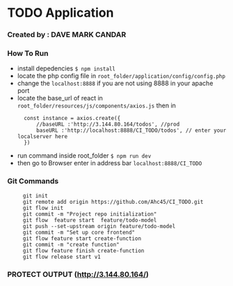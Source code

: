 # TODO Application
### Created by : DAVE MARK CANDAR

### How To Run
- install depedencies `$ npm install`
- locate the php config file in `root_folder/application/config/config.php`
-  change the  `localhost:8888` if you are not using 8888 in your apache port
- locate the base_url of react in `root_folder/resources/js/components/axios.js` then in 
  ```
    const instance = axios.create({
        //baseURL :'http://3.144.80.164/todos', //prod
        baseURL :'http://localhost:8888/CI_TODO/todos', // enter your localserver here
    })
  ```
- run command inside root_folder `$ npm run dev`
- then go to Browser enter in address bar ``localhost:8888/CI_TODO ``

###  Git Commands
```
     git init
     git remote add origin https://github.com/Ahc45/CI_TODO.git
     git flow init
     git commit -m "Project repo initialization"
     git flow  feature start  feature/todo-model
     git push --set-upstream origin feature/todo-model
     git commit -m "Set up core frontend"
     git flow feature start create-function
     git commit -m "create function"
     git flow feature finish create-function
     git flow release start v1
```

### PROTECT OUTPUT (http://3.144.80.164/)

